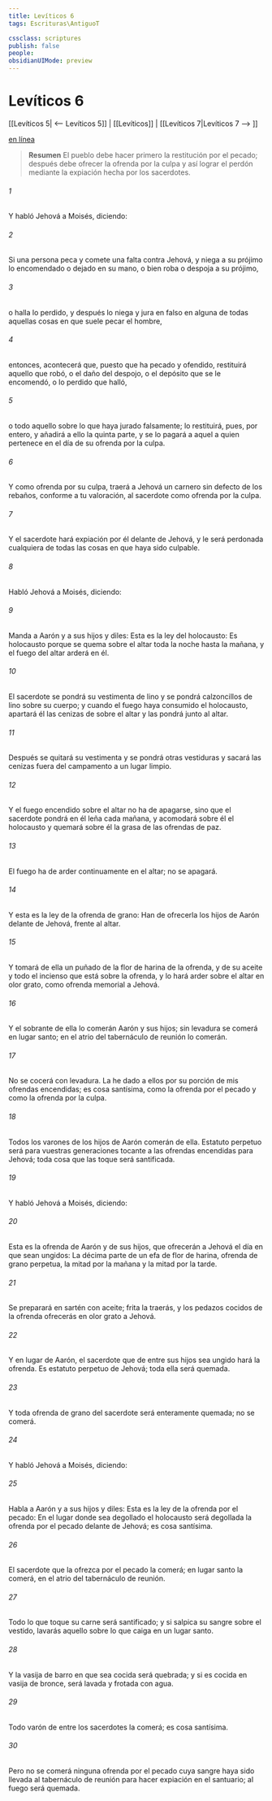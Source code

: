 ```yaml
---
title: Levíticos 6
tags: Escrituras\AntiguoT

cssclass: scriptures
publish: false
people:
obsidianUIMode: preview
---
```


# Levíticos 6
[[Levíticos 5| <-- Levíticos 5]] | [[Levíticos]] | [[Levíticos 7|Levíticos 7 --> ]]

[en línea](https://churchofjesuschrist.org/study/scriptures/ot/lev/6?lang=spa)

> __Resumen__
El pueblo debe hacer primero la restitución por el pecado; después debe ofrecer la ofrenda por la culpa y así lograr el perdón mediante la expiación hecha por los sacerdotes.

###### 1 
Y habló Jehová a Moisés, diciendo:

###### 2 
Si una persona peca y comete una falta contra Jehová, y niega a su prójimo lo encomendado o dejado en su mano, o bien roba o despoja a su prójimo,

###### 3 
o halla lo perdido, y después lo niega y jura en falso en alguna de todas aquellas cosas en que suele pecar el hombre,

###### 4 
entonces, acontecerá que, puesto que ha pecado y ofendido, restituirá aquello que robó, o el daño del despojo, o el depósito que se le encomendó, o lo perdido que halló,

###### 5 
o todo aquello sobre lo que haya jurado falsamente; lo restituirá, pues, por entero, y añadirá a ello la quinta parte, y se lo pagará a aquel a quien pertenece en el día de su ofrenda por la culpa.

###### 6 
Y como ofrenda por su culpa, traerá a Jehová un carnero sin defecto de los rebaños, conforme a tu valoración, al sacerdote como ofrenda por la culpa.

###### 7 
Y el sacerdote hará expiación por él delante de Jehová, y le será perdonada cualquiera de todas las cosas en que haya sido culpable.

###### 8 
Habló Jehová a Moisés, diciendo:

###### 9 
Manda a Aarón y a sus hijos y diles: Esta es la ley del holocausto: Es holocausto porque se quema sobre el altar toda la noche hasta la mañana, y el fuego del altar arderá en él.

###### 10 
El sacerdote se pondrá su vestimenta de lino y se pondrá calzoncillos de lino sobre su cuerpo; y cuando el fuego haya consumido el holocausto, apartará él las cenizas de sobre el altar y las pondrá junto al altar.

###### 11 
Después se quitará su vestimenta y se pondrá otras vestiduras y sacará las cenizas fuera del campamento a un lugar limpio.

###### 12 
Y el fuego encendido sobre el altar no ha de apagarse, sino que el sacerdote pondrá en él leña cada mañana, y acomodará sobre él el holocausto y quemará sobre él la grasa de las ofrendas de paz.

###### 13 
El fuego ha de arder continuamente en el altar; no se apagará.

###### 14 
Y esta es la ley de la ofrenda de grano: Han de ofrecerla los hijos de Aarón delante de Jehová, frente al altar.

###### 15 
Y tomará de ella un puñado de la flor de harina de la ofrenda, y de su aceite y todo el incienso que está sobre la ofrenda, y lo hará arder sobre el altar en olor grato, como ofrenda memorial a Jehová.

###### 16 
Y el sobrante de ella lo comerán Aarón y sus hijos; sin levadura se comerá en lugar santo; en el atrio del tabernáculo de reunión lo comerán.

###### 17 
No se cocerá con levadura. La he dado a ellos por su porción de mis ofrendas encendidas; es cosa santísima, como la ofrenda por el pecado y como la ofrenda por la culpa.

###### 18 
Todos los varones de los hijos de Aarón comerán de ella. Estatuto perpetuo será para vuestras generaciones tocante a las ofrendas encendidas para Jehová; toda cosa que las toque será santificada.

###### 19 
Y habló Jehová a Moisés, diciendo:

###### 20 
Esta es la ofrenda de Aarón y de sus hijos, que ofrecerán a Jehová el día en que sean ungidos: La décima parte de un efa de flor de harina, ofrenda de grano perpetua, la mitad por la mañana y la mitad por la tarde.

###### 21 
Se preparará en sartén con aceite; frita la traerás, y los pedazos cocidos de la ofrenda ofrecerás en olor grato a Jehová.

###### 22 
Y en lugar de Aarón, el sacerdote que de entre sus hijos sea ungido hará la ofrenda. Es estatuto perpetuo de Jehová; toda ella será quemada.

###### 23 
Y toda ofrenda de grano del sacerdote será enteramente quemada; no se comerá.

###### 24 
Y habló Jehová a Moisés, diciendo:

###### 25 
Habla a Aarón y a sus hijos y diles: Esta es la ley de la ofrenda por el pecado: En el lugar donde sea degollado el holocausto será degollada la ofrenda por el pecado delante de Jehová; es cosa santísima.

###### 26 
El sacerdote que la ofrezca por el pecado la comerá; en lugar santo la comerá, en el atrio del tabernáculo de reunión.

###### 27 
Todo lo que toque su carne será santificado; y si salpica su sangre sobre el vestido, lavarás aquello sobre lo que caiga en un lugar santo.

###### 28 
Y la vasija de barro en que sea cocida será quebrada; y si es cocida en vasija de bronce, será lavada y frotada con agua.

###### 29 
Todo varón de entre los sacerdotes la comerá; es cosa santísima.

###### 30 
Pero no se comerá ninguna ofrenda por el pecado cuya sangre haya sido llevada al tabernáculo de reunión para hacer expiación en el santuario; al fuego será quemada.

